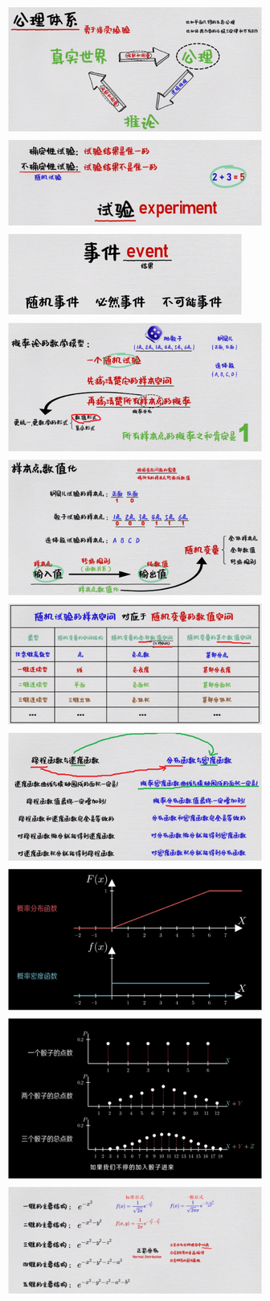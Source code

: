 ![](../photo/Pasted%20image%2020240429185209.png)

![](../photo/Pasted%20image%2020240429185139.png)

![](../photo/Pasted%20image%2020240429185119.png)

![](../photo/Pasted%20image%2020240429185007.png)

![](../photo/Pasted%20image%2020240429184910.png)

![](../photo/Pasted%20image%2020240429184831.png)

![](../photo/Pasted%20image%2020240429184547.png)

![](../photo/Pasted%20image%2020240429184518.png)


![](../photo/Pasted%20image%2020240429190409.png)

![](../photo/Pasted%20image%2020240429190348.png)